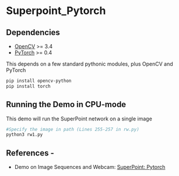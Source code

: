 # Superpoint_Pytorch

## Dependencies
* [OpenCV](https://opencv.org/) >= 3.4
* [PyTorch](https://pytorch.org/) >= 0.4

This depends on a few standard pythonic modules, plus OpenCV and PyTorch

```sh
pip install opencv-python
pip install torch
```

## Running the Demo in CPU-mode
This demo will run the SuperPoint network on a single image


```sh
#Specify the image in path (Lines 255-257 in rw.py)
python3 rw1.py
```

## References - 
* Demo on Image Sequences and Webcam: [SuperPoint: Pytorch](https://github.com/magicleap/SuperPointPretrainedNetwork)
